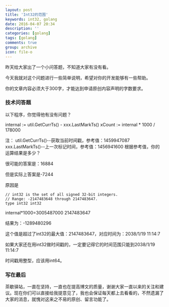 ```yaml
---
layout: post
title: 'Int32的范围'
keywords: int32, golang
date: 2016-04-07 20:34
description: ''
categories: [golang]
tags: [golang]
comments: true
group: archive
icon: file-o
---
```


昨天给大家出了一个小问答题，不知道大家有没有看。

今天我就对这个问题进行一些简单说明，希望对你的开发能够有一些帮助。

你的文章内容必须大于300字，才能达到申请原创内容声明的字数要求。

<!-- more -->

### 技术问答题 ###

以下程序，你觉得他有没有问题？

internal := util.GetCurrTs() - xxx.LastMarkTs()
xCount := internal * 1000 / 178000

注：
util.GetCurrTs()--获取当前时间戳，参考值：1459947087
xxx.LastMarkTs()--上一次标记时间，参考值：1456941600
根据参考值，你的运算结果是多少？

很可能的答案是：16884

但是实际上答案是-7244

原因是

	// int32 is the set of all signed 32-bit integers.
	// Range: -2147483648 through 2147483647.
	type int32 int32

internal*1000=3005487000
			  2147483647

结果为：-1289480296

这个值是超过了int32的最大值：2147483647，对应时间为：2038/1/19 11:14:7

如果大家还在用int32做时间戳的，一定要记得它的时间范围只能到2038/1/19 11:14:7

时间戳用整型，应该用int64。

### 写在最后 ###

茶歇驿站，一直在坚持，一直也在提高博文的质量，谢谢大家一直以来的关注和建议。现在你们可以直接给我提意见了，我也会保证每天都上去看看的，不然遗漏了大家的消息，就愧对这来之不易的原创、留言功能了。
